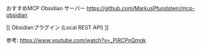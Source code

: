 
おすすめMCP Obsidian サーバー
https://github.com/MarkusPfundstein/mcp-obsidian

[[ Obsidianプラグイン (Local REST API) ]]



参考: https://www.youtube.com/watch?v=_PiRCPnQmgk